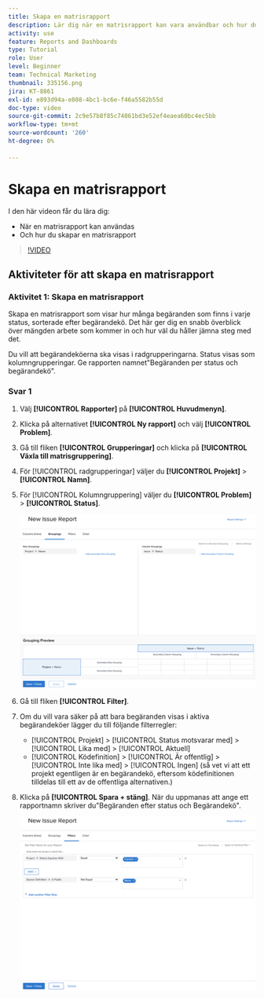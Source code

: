 ```yaml
---
title: Skapa en matrisrapport
description: Lär dig när en matrisrapport kan vara användbar och hur du skapar en matrisrapport i Workfront.
activity: use
feature: Reports and Dashboards
type: Tutorial
role: User
level: Beginner
team: Technical Marketing
thumbnail: 335156.png
jira: KT-8861
exl-id: e893d94a-e808-4bc1-bc6e-f46a5582b55d
doc-type: video
source-git-commit: 2c9e57b8f85c74061bd3e52ef4eaea60bc4ec5bb
workflow-type: tm+mt
source-wordcount: '260'
ht-degree: 0%

---
```


# Skapa en matrisrapport

I den här videon får du lära dig:

* När en matrisrapport kan användas
* Och hur du skapar en matrisrapport

>[!VIDEO](https://video.tv.adobe.com/v/3448187/?quality=12&learn=on&captions=swe)

## Aktiviteter för att skapa en matrisrapport

### Aktivitet 1: Skapa en matrisrapport

Skapa en matrisrapport som visar hur många begäranden som finns i varje status, sorterade efter begärandekö. Det här ger dig en snabb överblick över mängden arbete som kommer in och hur väl du håller jämna steg med det.

Du vill att begärandeköerna ska visas i radgrupperingarna. Status visas som kolumngrupperingar. Ge rapporten namnet&quot;Begäranden per status och begärandekö&quot;.

### Svar 1

1. Välj **[!UICONTROL Rapporter]** på **[!UICONTROL Huvudmenyn]**.
1. Klicka på alternativet **[!UICONTROL Ny rapport]** och välj **[!UICONTROL Problem]**.
1. Gå till fliken **[!UICONTROL Grupperingar]** och klicka på **[!UICONTROL Växla till matrisgruppering]**.
1. För [!UICONTROL radgrupperingar] väljer du **[!UICONTROL Projekt]** > **[!UICONTROL Namn]**.
1. För [!UICONTROL Kolumngruppering] väljer du **[!UICONTROL Problem]** > **[!UICONTROL Status]**.

   ![En bild av skärmen för att skapa en ny gruppering av problemrapporter](assets/matrix-report-groupings.png)

1. Gå till fliken **[!UICONTROL Filter]**.
1. Om du vill vara säker på att bara begäranden visas i aktiva begärandeköer lägger du till följande filterregler:

   * [!UICONTROL Projekt] > [!UICONTROL Status motsvarar med] > [!UICONTROL Lika med] > [!UICONTROL Aktuell]
   * [!UICONTROL Ködefinition] > [!UICONTROL Är offentlig] > [!UICONTROL Inte lika med] > [!UICONTROL Ingen] (så vet vi att ett projekt egentligen är en begärandekö, eftersom ködefinitionen tilldelas till ett av de offentliga alternativen.)

1. Klicka på **[!UICONTROL Spara + stäng]**. När du uppmanas att ange ett rapportnamn skriver du&quot;Begäranden efter status och Begärandekö&quot;.

   ![En bild av skärmen för att skapa ett nytt rapportfilter](assets/matrix-report-filters.png)
